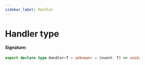 ```yaml
---
sidebar_label: Handler
---
```


# Handler type

#### Signature:

```typescript
export declare type Handler<T = unknown> = (event: T) => void;
```
